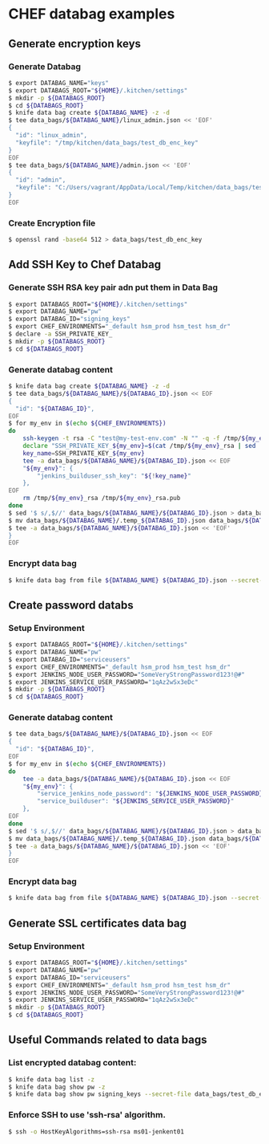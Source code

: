 # CHEF databag examples
## Generate encryption keys
### Generate Databag
```bash
$ export DATABAG_NAME="keys"
$ export DATABAGS_ROOT="${HOME}/.kitchen/settings"
$ mkdir -p ${DATABAGS_ROOT}
$ cd ${DATABAGS_ROOT}
$ knife data bag create ${DATABAG_NAME} -z -d
$ tee data_bags/${DATABAG_NAME}/linux_admin.json << 'EOF'
{
  "id": "linux_admin",
  "keyfile": "/tmp/kitchen/data_bags/test_db_enc_key"
}
EOF
$ tee data_bags/${DATABAG_NAME}/admin.json << 'EOF'
{
  "id": "admin",
  "keyfile": "C:/Users/vagrant/AppData/Local/Temp/kitchen/data_bags/test_db_enc_key"
}
EOF
```
### Create Encryption file
```bash
$ openssl rand -base64 512 > data_bags/test_db_enc_key
```


## Add SSH Key to Chef Databag
### Generate SSH RSA key pair adn put them in Data Bag
```bash
$ export DATABAGS_ROOT="${HOME}/.kitchen/settings"
$ export DATABAG_NAME="pw"
$ export DATABAG_ID="signing_keys"
$ export CHEF_ENVIRONMENTS="_default hsm_prod hsm_test hsm_dr"
$ declare -a SSH_PRIVATE_KEY_
$ mkdir -p ${DATABAGS_ROOT}
$ cd ${DATABAGS_ROOT}
```

### Generate databag content
```bash
$ knife data bag create ${DATABAG_NAME} -z -d
$ tee data_bags/${DATABAG_NAME}/${DATABAG_ID}.json << EOF
{
  "id": "${DATABAG_ID}",
EOF
$ for my_env in $(echo ${CHEF_ENVIRONMENTS})
do
    ssh-keygen -t rsa -C "test@my-test-env.com" -N "" -q -f /tmp/${my_env}_rsa
    declare "SSH_PRIVATE_KEY_${my_env}=$(cat /tmp/${my_env}_rsa | sed 's/$/\\n/g'| tr -d '\r\n')"
    key_name=SSH_PRIVATE_KEY_${my_env}
    tee -a data_bags/${DATABAG_NAME}/${DATABAG_ID}.json << EOF
    "${my_env}": { 
        "jenkins_builduser_ssh_key": "${!key_name}"
    },
EOF
    rm /tmp/${my_env}_rsa /tmp/${my_env}_rsa.pub
done
$ sed '$ s/,$//' data_bags/${DATABAG_NAME}/${DATABAG_ID}.json > data_bags/${DATABAG_NAME}/.temp_${DATABAG_ID}.json
$ mv data_bags/${DATABAG_NAME}/.temp_${DATABAG_ID}.json data_bags/${DATABAG_NAME}/${DATABAG_ID}.json
$ tee -a data_bags/${DATABAG_NAME}/${DATABAG_ID}.json << 'EOF'
}
EOF
```
### Encrypt data bag
```bash
$ knife data bag from file ${DATABAG_NAME} ${DATABAG_ID}.json --secret-file data_bags/test_db_enc_key -z
```


## Create password databs
### Setup Environment
```bash
$ export DATABAGS_ROOT="${HOME}/.kitchen/settings"
$ export DATABAG_NAME="pw"
$ export DATABAG_ID="serviceusers"
$ export CHEF_ENVIRONMENTS="_default hsm_prod hsm_test hsm_dr"
$ export JENKINS_NODE_USER_PASSWORD="SomeVeryStrongPassword123!@#"
$ export JENKINS_SERVICE_USER_PASSWORD="1qAz2wSx3eDc"
$ mkdir -p ${DATABAGS_ROOT}
$ cd ${DATABAGS_ROOT}
```

### Generate databag content
```bash
$ tee data_bags/${DATABAG_NAME}/${DATABAG_ID}.json << EOF
{
  "id": "${DATABAG_ID}",
EOF
$ for my_env in $(echo ${CHEF_ENVIRONMENTS})
do
    tee -a data_bags/${DATABAG_NAME}/${DATABAG_ID}.json << EOF
    "${my_env}": { 
        "service_jenkins_node_password": "${JENKINS_NODE_USER_PASSWORD}",
        "service_builduser": "${JENKINS_SERVICE_USER_PASSWORD}"
    },
EOF
done
$ sed '$ s/,$//' data_bags/${DATABAG_NAME}/${DATABAG_ID}.json > data_bags/${DATABAG_NAME}/.temp_${DATABAG_ID}.json
$ mv data_bags/${DATABAG_NAME}/.temp_${DATABAG_ID}.json data_bags/${DATABAG_NAME}/${DATABAG_ID}.json
$ tee -a data_bags/${DATABAG_NAME}/${DATABAG_ID}.json << 'EOF'
}
EOF
```

### Encrypt data bag
```bash
$ knife data bag from file ${DATABAG_NAME} ${DATABAG_ID}.json --secret-file data_bags/test_db_enc_key -z
```


## Generate SSL certificates data bag
### Setup Environment
```bash
$ export DATABAGS_ROOT="${HOME}/.kitchen/settings"
$ export DATABAG_NAME="pw"
$ export DATABAG_ID="serviceusers"
$ export CHEF_ENVIRONMENTS="_default hsm_prod hsm_test hsm_dr"
$ export JENKINS_NODE_USER_PASSWORD="SomeVeryStrongPassword123!@#"
$ export JENKINS_SERVICE_USER_PASSWORD="1qAz2wSx3eDc"
$ mkdir -p ${DATABAGS_ROOT}
$ cd ${DATABAGS_ROOT}
```

## Useful Commands related to data bags
### List encrypted databag content:
```bash
$ knife data bag list -z
$ knife data bag show pw -z
$ knife data bag show pw signing_keys --secret-file data_bags/test_db_enc_key -z
```

### Enforce SSH to use 'ssh-rsa' algorithm.
```bash
$ ssh -o HostKeyAlgorithms=ssh-rsa ms01-jenkent01